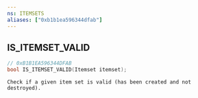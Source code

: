 ```yaml
---
ns: ITEMSETS
aliases: ["0xb1b1ea596344dfab"]
---
```

## IS_ITEMSET_VALID

```c
// 0xB1B1EA596344DFAB
bool IS_ITEMSET_VALID(Itemset itemset);
```

```
Check if a given item set is valid (has been created and not destroyed).
```
